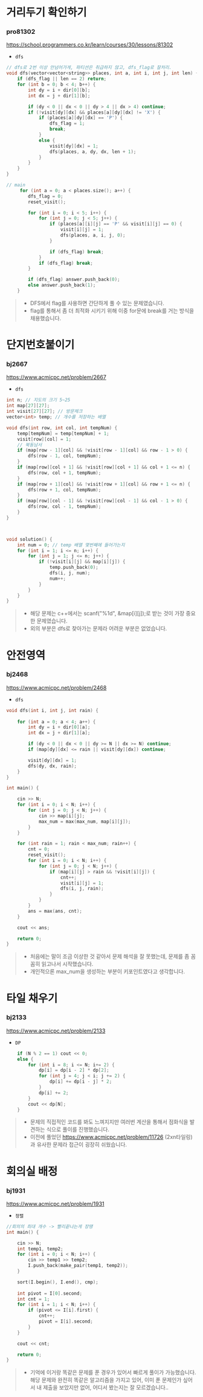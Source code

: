 ﻿
# 거리두기 확인하기
### pro81302
https://school.programmers.co.kr/learn/courses/30/lessons/81302
+ `dfs`
```c++
// dfs로 2번 이상 안넘어가게, 파티션은 취급하지 않고, dfs_flag로 잘처리.
void dfs(vector<vector<string>> places, int a, int i, int j, int len) {
    if (dfs_flag || len == 2) return;
    for (int b = 0; b < 4; b++) {
        int dy = i + dir[0][b];
        int dx = j + dir[1][b];

        if (dy < 0 || dx < 0 || dy > 4 || dx > 4) continue;
        if (!visit[dy][dx] && places[a][dy][dx] != 'X') {
            if (places[a][dy][dx] == 'P') {
                dfs_flag = 1;
                break;
            }
            else {
                visit[dy][dx] = 1;
                dfs(places, a, dy, dx, len + 1);
            }
        }
    }
}

// main
	 for (int a = 0; a < places.size(); a++) {
        dfs_flag = 0;
        reset_visit();

        for (int i = 0; i < 5; i++) {
            for (int j = 0; j < 5; j++) {
                if (places[a][i][j] == 'P' && visit[i][j] == 0) {
                    visit[i][j] = 1;
                    dfs(places, a, i, j, 0);
                }

                if (dfs_flag) break;
            }
            if (dfs_flag) break;
        }

        if (dfs_flag) answer.push_back(0);
        else answer.push_back(1);
    }
```
>-  DFS에서 flag를 사용하면 간단하게 풀 수 있는 문제였습니다.
>- flag를 통해서 좀 더 최적화 시키기 위해 이중 for문에 break를 거는 방식을 채용했습니다.


# 단지번호붙이기
### bj2667
https://www.acmicpc.net/problem/2667
- `dfs`
```c++
int n; // 지도의 크기 5~25
int map[27][27];
int visit[27][27]; // 방문체크
vector<int> temp; // 개수를 저장하는 배열

void dfs(int row, int col, int tempNum) {
	temp[tempNum] = temp[tempNum] + 1;
	visit[row][col] = 1;
	// 북동남서
	if (map[row - 1][col] && !visit[row - 1][col] && row - 1 > 0) {
		dfs(row - 1, col, tempNum);
	}
	if (map[row][col + 1] && !visit[row][col + 1] && col + 1 <= n) {
		dfs(row, col + 1, tempNum);
	}
	if (map[row + 1][col] && !visit[row + 1][col] && row + 1 <= n) {
		dfs(row + 1, col, tempNum);
	}
	if (map[row][col - 1] && !visit[row][col - 1] && col - 1 > 0) {
		dfs(row, col - 1, tempNum);
	}
}



void solution() {
	int num = 0; // temp 배열 몇번째에 들어가는지
	for (int i = 1; i <= n; i++) {
		for (int j = 1; j <= n; j++) {
			if (!visit[i][j] && map[i][j]) {
				temp.push_back(0);
				dfs(i, j, num);
				num++;
			}
		}
	}
}
```
> - 해당 문제는 c++에서는 scanf("%1d", &map[i][j]);로 받는 것이 가장 중요한 문제였습니다.
> - 외의 부분은 dfs로 찾아가는 문제라 어려운 부분은 없었습니다.

# 안전영역
### bj2468
https://www.acmicpc.net/problem/2468
- `dfs`
```c++
void dfs(int i, int j, int rain) {
	
	for (int a = 0; a < 4; a++) {
		int dy = i + dir[0][a];
		int dx = j + dir[1][a];

		if (dy < 0 || dx < 0 || dy >= N || dx >= N) continue;
		if (map[dy][dx] <= rain || visit[dy][dx]) continue;

		visit[dy][dx] = 1;
		dfs(dy, dx, rain);
	}
}

int main() {

	cin >> N;
	for (int i = 0; i < N; i++) {
		for (int j = 0; j < N; j++) {
			cin >> map[i][j];
			max_num = max(max_num, map[i][j]);
		}
	}

	for (int rain = 1; rain < max_num; rain++) {
		cnt = 0;
		reset_visit();
		for (int i = 0; i < N; i++) {
			for (int j = 0; j < N; j++) {
				if (map[i][j] > rain && !visit[i][j]) {
					cnt++;
					visit[i][j] = 1;
					dfs(i, j, rain);
				}
			}
		}
		ans = max(ans, cnt);
	}

	cout << ans;

	return 0;
}
```
> - 처음에는 말이 조금 이상한 것 같아서 문제 해석을 잘 못했는데, 문제를 좀 꼼꼼히 읽고나서 시작했습니다.
> - 개인적으론 max_num을 생성하는 부분이 키포인트였다고 생각합니다.

# 타일 채우기
### bj2133
https://www.acmicpc.net/problem/2133
- `DP`
```c++
	if (N % 2 == 1) cout << 0;
	else {
		for (int i = 8; i <= N; i+= 2) {
			dp[i] = dp[i - 2] * dp[2];
			for (int j = 4; j < i; j += 2) {
				dp[i] += dp[i - j] * 2;
			}
			dp[i] += 2;
		}
		cout << dp[N];
	}
```
>- 문제의 직접적인 코드를 봐도 느껴지지만 여러번 계산을 통해서 점화식을 발견하는 식으로 풀이를 진행했습니다.
>- 이전에 풀었던 https://www.acmicpc.net/problem/11726 (2xn타일링)과 유사한 문제라 접근이 굉장히 쉬웠습니다.


# 회의실 배정
### bj1931
https://www.acmicpc.net/problem/1931
- `정렬`
```c++
//회의의 최대 개수 -> 빨리끝나는게 장땡
int main() {

	cin >> N;
	int temp1, temp2;
	for (int i = 0; i < N; i++) {
		cin >> temp1 >> temp2;
		I.push_back(make_pair(temp1, temp2));
	}

	sort(I.begin(), I.end(), cmp);
	
	int pivot = I[0].second;
	int cnt = 1;
	for (int i = 1; i < N; i++) {
		if (pivot <= I[i].first) {
			cnt++;
			pivot = I[i].second;
		}
	}

	cout << cnt;

	return 0;
}
```
>- 기억에 이거랑 똑같은 문제를 푼 경우가 있어서 빠르게 풀이가 가능했습니다. 해당 문제와 완전히 똑같은 알고리즘을 가지고 있어, 이미 푼 문제인가 싶어서 내 제출을 보았지만 없어, 어디서 봤는지는 잘 모르겠습니다..

